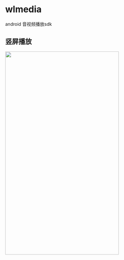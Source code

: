 # wlmedia
android 音视频播放sdk

## 竖屏播放
<img width="360" height="640" src="https://github.com/wanliyang1990/wlmedia/blob/master/img/1.png"/>
